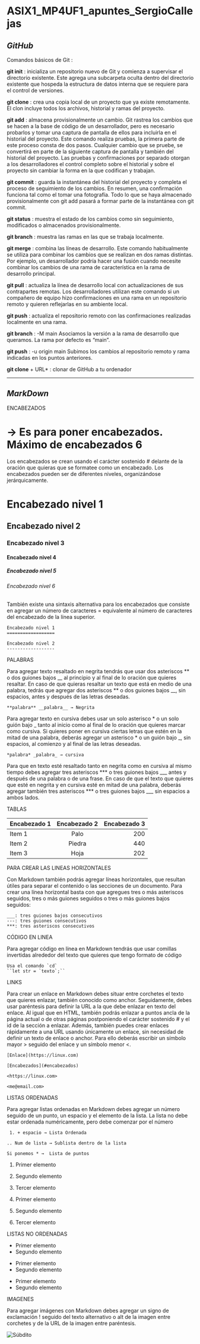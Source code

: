 # ASIX1_MP4UF1_apuntes_SergioCallejas

## **_GitHub_**

Comandos básicos de Git :

**git init** : inicializa un repositorio nuevo de Git y comienza a supervisar el directorio existente. Este agrega una subcarpeta oculta dentro del directorio existente que hospeda la estructura de datos interna que se requiere para el control de versiones.

**git clone** : crea una copia local de un proyecto que ya existe remotamente. El clon incluye todos los archivos, historial y ramas del proyecto.

**git add** : almacena provisionalmente un cambio. Git rastrea los cambios que se hacen a la base de código de un desarrollador, pero es necesario probarlos y tomar una captura de pantalla de ellos para incluirla en el historial del proyecto. Este comando realiza pruebas, la primera parte de este proceso consta de dos pasos. Cualquier cambio que se pruebe, se convertirá en parte de la siguiente captura de pantalla y también del historial del proyecto. Las pruebas y confirmaciones por separado otorgan a los desarrolladores el control completo sobre el historial y sobre el proyecto sin cambiar la forma en la que codifican y trabajan.

**git commit** : guarda la instantánea del historial del proyecto y completa el proceso de seguimiento de los cambios. En resumen, una confirmación funciona tal como el tomar una fotografía. Todo lo que se haya almacenado provisionalmente con git add pasará a formar parte de la instantánea con git commit.

**git status** : muestra el estado de los cambios como sin seguimiento, modificados o almacenados provisionalmente.

**git branch** : muestra las ramas en las que se trabaja localmente.

**git merge** : combina las líneas de desarrollo. Este comando habitualmente se utiliza para combinar los cambios que se realizan en dos ramas distintas. Por ejemplo, un desarrollador podría hacer una fusión cuando necesite combinar los cambios de una rama de característica en la rama de desarrollo principal.

**git pull** : actualiza la línea de desarrollo local con actualizaciones de sus contrapartes remotas. Los desarrolladores utilizan este comando si un compañero de equipo hizo confirmaciones en una rama en un repositorio remoto y quieren reflejarlas en su ambiente local.

**git push** : actualiza el repositorio remoto con las confirmaciones realizadas localmente en una rama.

**git branch** : -M main Asociamos la versión a la rama de desarrollo que queramos. La rama por defecto es “main”. 

**git push** : -u origin main Subimos los cambios al repositorio remoto y rama indicadas en los puntos anteriores.

**git clone** + URL* : clonar de GitHub a tu ordenador

___

## **_MarkDown_**

ENCABEZADOS 

# → Es para poner encabezados. Máximo de encabezados 6 #
Los encabezados se crean usando el carácter sostenido # delante de la oración que quieras que se formatee como un encabezado. Los encabezados pueden ser de diferentes niveles, organizándose jerárquicamente.


# Encabezado nivel 1

## Encabezado nivel 2

### Encabezado nivel 3

#### Encabezado nivel 4

##### Encabezado nivel 5

###### Encabezado nivel 6


También existe una sintaxis alternativa para los encabezados que consiste en agregar un número de caracteres = equivalente al número de caracteres del encabezado de la línea superior.

````
Encabezado nivel 1
==================

Encabezado nivel 2
------------------
````

PALABRAS 

Para agregar texto resaltado en negrita tendrás que usar dos asteriscos ** o dos guiones bajos __ al principio y al final de lo oración que quieres resaltar. En caso de que quieras resaltar un texto que está en medio de una palabra, tedrás que agregar dos asteriscos ** o dos guiones bajos __, sin espacios, antes y después de las letras deseadas.

````
**palabra** __palabra__ → Negrita 
````

Para agregar texto en cursiva debes usar un solo asterisco * o un solo guión bajo _ tanto al inicio como al final de lo oración que quieres marcar como cursiva. Si quieres poner en cursiva ciertas letras que estén en la mitad de una palabra, deberás agregar un asterisco * o un guión bajo _, sin espacios, al comienzo y al final de las letras deseadas.

````
*palabra* _palabra_ → cursiva 
````

Para que en texto esté resaltado tanto en negrita como en cursiva al mismo tiempo debes agregar tres asteriscos *** o tres guiones bajos ___ antes y después de una palabra o de una frase. En caso de que el texto que quieres que esté en negrita y en cursiva esté en mitad de una palabra, deberás agregar también tres asteriscos *** o tres guiones bajos ___ sin espacios a ambos lados.


TABLAS

| Encabezado 1 |  Encabezado 2  | Encabezado 3 | 
| ------------ |  :----------:  | -----------: |
| Item 1 |  Palo | 200 |
| Item 2 |  Piedra | 440 |
| Item 3 | Hoja | 202 |



PARA CREAR LAS LINEAS HORIZONTALES

Con Markdown también podrás agregar líneas horizontales, que resultan útiles para separar el contenido o las secciones de un documento.
Para crear una línea horizontal basta con que agregues tres o más asteriscos seguidos, tres o más guiones seguidos o tres o más guiones bajos seguidos:

````
___: tres guiones bajos consecutivos
---: tres guiones consecutivos 
***: tres asteriscos consecutivos
````

CÓDIGO EN LINEA

Para agregar código en línea en Markdown tendrás que usar comillas invertidas alrededor del texto que quieres que tengo formato de código

````
Usa el comando `cd`
``let str = `texto`;``
````

LINKS

Para crear un enlace en Markdown debes situar entre corchetes el texto que quieres enlazar, también conocido como anchor. Seguidamente, debes usar paréntesis para definir la URL a la que debe enlazar en texto del enlace.
Al igual que en HTML, también podrás enlazar a puntos ancla de la página actual o de otras páginas postponiendo el carácter sostenido # y el id de la sección a enlazar.
Además, también puedes crear enlaces rápidamente a una URL usando únicamente un enlace, sin necesidad de definir un texto de enlace o anchor. Para ello deberás escribir un símbolo mayor > seguido del enlace y un símbolo menor <.

````
[Enlace](https://linux.com)

[Encabezados](#encabezados)

<https://linux.com>

<me@email.com>
````

LISTAS ORDENADAS

Para agregar listas ordenadas en Markdown debes agregar un número seguido de un punto, un espacio y el elemento de la lista. La lista no debe estar ordenada numéricamente, pero debe comenzar por el número

````
 1. + espacio → Lista Ordenada 

.. Num de lista → Sublista dentro de la lista 

Si ponemos * →  Lista de puntos 
````
  
1. Primer elemento
2. Segundo elemento
3. Tercer elemento
 
 
1. Primer elemento
8. Segundo elemento
1. Tercer elemento
 
 
LISTAS NO ORDENADAS
 
* Primer elemento
* Segundo elemento
 
+ Primer elemento
+ Segundo elemento
 
- Primer elemento
- Segundo elemento
 
 
IMAGENES 

Para agregar imágenes con Markdown debes agregar un signo de exclamación ! seguido del texto alternativo o alt de la imagen entre corchetes y de la URL de la imagen entre paréntesis.

![Súbdito](http://octodex.github.com/images/minion.png)







